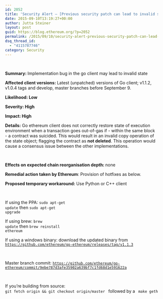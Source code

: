```yaml
---
id: 2052
title: 'Security Alert – [Previous security patch can lead to invalid state root on Go clients with a specific transaction sequence – Fixed. Please update.]'
date: 2015-09-10T13:19:27+00:00
author: Jutta Steiner
layout: post
guid: https://blog.ethereum.org/?p=2052
permalink: /2015/09/10/security-alert-previous-security-patch-can-lead-to-invalid-state-root-on-go-clients-with-a-specific-transaction-sequence-fixed-please-update/
dsq_thread_id:
  - "4115787746"
category: Security
---
```

&nbsp;

<b>Summary: </b><span style="font-weight: 400">Implementation bug in the go client may lead to invalid state</span>

<b>Affected client versions: </b>Latest (unpatched) versions of Go client; v1.1.2, v1.0.4 tags and develop, master branches before September 9.

<b>Likelihood: Low</b>

<b>Severity: High</b>

<b>Impact: High</b>

<b>Details:</b><span style="font-weight: 400"> Go ethereum client does not correctly restore state of execution environment when a transaction goes out-of-gas if - within the same block - a contract was suicided. This would result in an invalid copy operation of the state object; flagging the contract as </span><b>not deleted</b><span style="font-weight: 400">. This operation would cause a consensus issue between the other implementations.</span>

&nbsp;

<b>Effects on expected chain reorganisation depth: </b><span style="font-weight: 400">none</span>

<b>Remedial action taken by Ethereum</b><span style="font-weight: 400">: Provision of hotfixes as below. </span>

<b>Proposed temporary workaround:</b><span style="font-weight: 400"> Use Python or C++ client</span>

&nbsp;

<span style="font-weight: 400">If using the PPA: </span><code><span style="font-weight: 400">sudo apt-get update</span></code><span style="font-weight: 400"> then </span><code><span style="font-weight: 400">sudo apt-get upgrade</span></code>

<span style="font-weight: 400">If using brew: </span><code><span style="font-weight: 400">brew update</span></code><span style="font-weight: 400"> then </span><code><span style="font-weight: 400">brew reinstall ethereum</span></code>

<span style="font-weight: 400">If using a windows binary: download the updated binary from <code>https://github.com/ethereum/go-ethereum/releases/tag/v1.1.3</code></span>

&nbsp;

<span style="font-weight: 400">Master branch commit: <code>https://github.com/ethereum/go-ethereum/commit/9ebe787d3afe35902a639bf7c1fd68d1e591622a</code></span>

&nbsp;

<span style="font-weight: 400">If you’re building from source: <code> git fetch origin &amp;&amp; git checkout origin/master </code> followed by a <code> make geth </code></span>